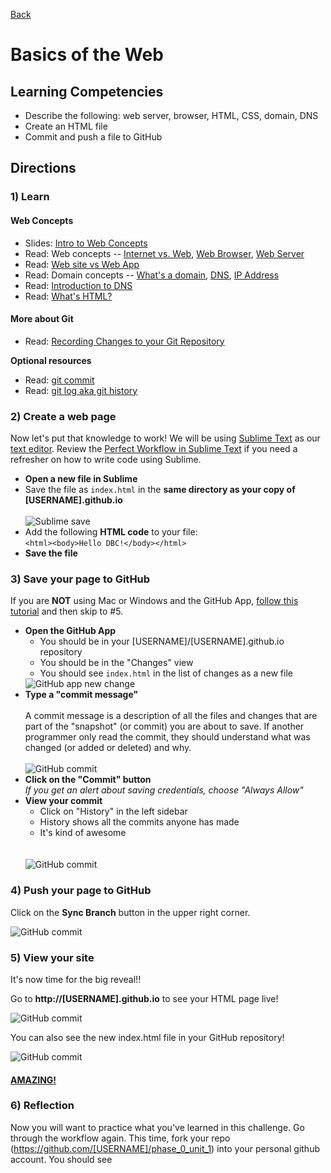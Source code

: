 [Back](README.md)

# Basics of the Web

## Learning Competencies

* Describe the following: web server, browser, HTML, CSS, domain, DNS
* Create an HTML file
* Commit and push a file to GitHub

## Directions

### 1) Learn

#### Web Concepts

* Slides: [Intro to Web Concepts](http://girldevelopit.com/assets/web-concepts/index.html#/)
* Read: Web concepts -- [Internet vs. Web](http://skillcrush.com/2012/08/19/the-internet-vs-the-web/), [Web Browser](http://skillcrush.com/2012/10/01/web-browsers/), [Web Server](http://skillcrush.com/2012/07/03/web-server-2/)
* Read: [Web site vs Web App](http://skillcrush.com/2013/03/28/websites-vs-web-applications/)
* Read: Domain concepts -- [What's a domain](http://skillcrush.com/2012/11/01/domain-2/), [DNS](http://skillcrush.com/2012/04/24/dns/), [IP Address](http://skillcrush.com/2012/07/03/ip-address-2/)
* Read: [Introduction to DNS](http://coding.smashingmagazine.com/2011/05/25/introduction-to-dns-explaining-the-dreaded-dns-delay/)
* Read: [What's HTML?](http://skillcrush.com/2012/04/02/html/)

#### More about Git

* Read: [Recording Changes to your Git Repository](http://git-scm.com/book/en/Git-Basics-Recording-Changes-to-the-Repository)

**Optional resources**

* Read: [git commit](https://www.atlassian.com/git/tutorial/git-basics#!commit)
* Read: [git log aka git history](https://www.atlassian.com/git/tutorial/git-basics#!log)


### 2) Create a web page

Now let's put that knowledge to work!  We will be using [Sublime Text](http://www.sublimetext.com/) as our [text editor](http://skillcrush.com/2012/09/10/text-editor/).  Review the [Perfect Workflow in Sublime Text](http://code.tutsplus.com/articles/perfect-workflow-in-sublime-text-free-course--net-27293) if you need a refresher on how to write code using Sublime.

* **Open a new file in Sublime**
* Save the file as `index.html` in the **same directory as your copy of [USERNAME].github.io**<br /><br />![Sublime save](https://raw.github.com/Devbootcamp/phase_0_unit_1/master/week_1/1_Get_Started/imgs/sublime-save.jpg)
* Add the following **HTML code** to your file:<br />`<html><body>Hello DBC!</body></html>`
* **Save the file**

### 3) Save your page to GitHub

If you are **NOT** using Mac or Windows and the GitHub App, [follow this tutorial](http://readwrite.com/2013/10/02/github-for-beginners-part-2#awesm=~oxToOt4ihQmVCP) and then skip to #5.

* **Open the GitHub App**<ul><li>You should be in your [USERNAME]/[USERNAME].github.io repository</li><li>You should be in the "Changes" view</li><li>You should see `index.html` in the list of changes as a new file</li></ul>![GitHub app new change](https://raw.github.com/Devbootcamp/phase_0_unit_1/master/week_1/1_Get_Started/imgs/github-app-2_save-1.jpg)
* **Type a "commit message"**<br><br>A commit message is a description of all the files and changes that are part of the "snapshot" (or commit) you are about to save.  If another programmer only read the commit, they should understand what was changed (or added or deleted) and why.<br><br>![GitHub commit](https://raw.github.com/Devbootcamp/phase_0_unit_1/master/week_1/1_Get_Started/imgs/github-app-2_save-2.jpg)
* **Click on the "Commit" button**<br>*If you get an alert about saving credentials, choose "Always Allow"*
* **View your commit**<ul><li>Click on "History" in the left sidebar</li><li>History shows all the commits anyone has made</li><li>It's kind of awesome</li></ul><br><br>![GitHub commit](https://raw.github.com/Devbootcamp/phase_0_unit_1/master/week_1/1_Get_Started/imgs/github-app-2_save-3.jpg)


### 4) Push your page to GitHub

Click on the **Sync Branch** button in the upper right corner.

![GitHub commit](https://raw.github.com/Devbootcamp/phase_0_unit_1/master/week_1/1_Get_Started/imgs/github-app-3_push.jpg)

### 5) View your site

It's now time for the big reveal!! 

Go to **http://[USERNAME].github.io** to see your HTML page live!

![GitHub commit](https://raw.github.com/Devbootcamp/phase_0_unit_1/master/week_1/1_Get_Started/imgs/github-page1.jpg)

You can also see the new index.html file in your GitHub repository!

![GitHub commit](https://raw.github.com/Devbootcamp/phase_0_unit_1/master/week_1/1_Get_Started/imgs/github-page2.jpg)


#### [AMAZING!](http://www.youtube.com/watch?v=ewfIvKbuRUg)

### 6) Reflection

Now you will want to practice what you've learned in this challenge. Go through the workflow again. This time, fork your repo (https://github.com/[USERNAME]/phase_0_unit_1) into your personal github account. You should see 
